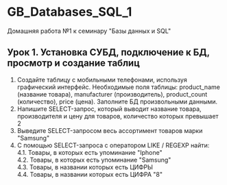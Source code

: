 # GB_Databases_SQL_1
Домашняя работа №1 к семинару "Базы данных и SQL"

## Урок 1. Установка СУБД, подключение к БД, просмотр и создание таблиц
1. Создайте таблицу с мобильными телефонами, используя графический интерфейс. Необходимые поля таблицы: product_name (название товара), manufacturer (производитель), product_count (количество), price (цена). Заполните БД произвольными данными.  
2. Напишите SELECT-запрос, который выводит название товара, производителя и цену для товаров, количество которых превышает 2
3. Выведите SELECT-запросом весь ассортимент товаров марки "Samsung"
4. С помощью SELECT-запроса с оператором LIKE / REGEXP найти:  
4.1. Товары, в которых есть упоминание "Iphone"  
4.2. Товары, в которых есть упоминание "Samsung"  
4.3. Товары, в названии которых есть ЦИФРЫ  
4.4. Товары, в названии которых есть ЦИФРА "8"  

